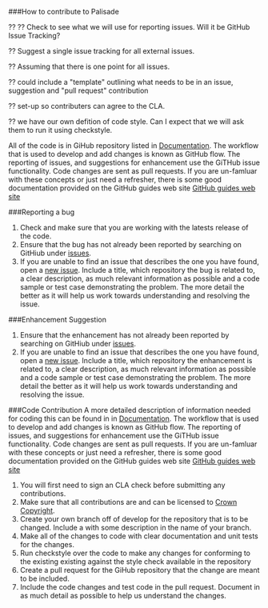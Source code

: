 
<!---
Copyright 2020 Crown Copyright

Licensed under the Apache License, Version 2.0 (the "License");
you may not use this file except in compliance with the License.
You may obtain a copy of the License at

  http://www.apache.org/licenses/LICENSE-2.0

Unless required by applicable law or agreed to in writing, software
distributed under the License is distributed on an "AS IS" BASIS,
WITHOUT WARRANTIES OR CONDITIONS OF ANY KIND, either express or implied.
See the License for the specific language governing permissions and
limitations under the License.
--->

###How to contribute to Palisade

?? 
?? Check to see what we will use for reporting issues.  Will it be GitHub Issue Tracking?

?? Suggest a single issue tracking for all external issues.

?? Assuming that there is one point for all issues.

?? could include a "template" outlining what needs to be in an issue, suggestion and "pull request" contribution

?? set-up so contributers can agree to the CLA.

?? we have our own defition of code style.  Can I expect that we will ask them to run it using checkstyle.

All of the code is in GiHub repository listed in [Documentation](https://github.com/gchq/Palisade/blob/doc/developer-guide/developer_guide.md).  The workflow that is used to develop and add changes is known as GitHub flow.  The reporting of issues, and suggestions for enhancement use the GiTHub issue functionality.  Code changes are sent as pull requests.  If you are un-famluar with these concepts or just need a refresher, there is some good documentation provided on the GitHub guides web site  [GitHub guides web site](https://guides.github.com)

###Reporting a bug
1) Check and make sure that you are working with the latests release of the code.
2) Ensure that the bug has not already been reported by searching on GitHiub under [issues](https://github.com/gchq/Palisade/issues).
3) If you are unable to find an issue that describes the one you have found, open a [new issue](https://github.com/gchq/Palisade/issues/new).  Include a title, which repository the bug is related to, a clear description, as much relevant information as possible and a code sample or test case demonstrating the problem.  The more detail the better as it will help us work towards understanding and resolving the issue.


###Enhancement Suggestion
1) Ensure that the enhancement  has not already been reported by searching on GitHiub under [issues](https://github.com/gchq/Palisade/issues).
2) If you are unable to find an issue that describes the one you have found, open a [new issue](https://github.com/gchq/Palisade/issues/new).  Include a title, which repository the enhancement is related to, a clear description, as much relevant information as possible and a code sample or test case demonstrating the problem.  The more detail the better as it will help us work towards understanding and resolving the issue.


###Code Contribution
A more detailed description of information needed for coding this can be found in in [Documentation](https://github.com/gchq/Palisade/blob/doc/developer-guide/developer_guide.md).  The workflow that is used to develop and add changes is known as GitHub flow.  The reporting of issues, and suggestions for enhancement use the GiTHub issue functionality.  Code changes are sent as pull requests.  If you are un-famluar with these concepts or just need a refresher, there is some good documentation provided on the GitHub guides web site  [GitHub guides web site](https://guides.github.com)

1) You will first need to sign an CLA check before submitting any contributions.  
2) Make sure that all contributions are and can be licensed to [Crown Copyright](https://www.nationalarchives.gov.uk/information-management/re-using-public-sector-information/copyright-and-re-use/crown-copyright/).
3) Create your own branch off of develop for the repository that is to be changed.  Include a with some description in the name of your branch.
4) Make all of the changes to code with clear documentation and unit tests for the changes. 
5) Run checkstyle over the code to make any changes for conforming to the existing existing against the style check available in the repository
5) Create a pull request for the GiHub repository that the change are meant to be included. 
6) Include the code changes and test code in the pull request. Document in as much detail as possible to help us understand the changes. 

